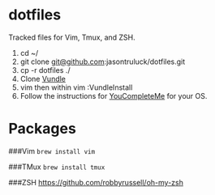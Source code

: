 dotfiles
========

Tracked files for Vim, Tmux, and ZSH.

1. cd ~/
2. git clone git@github.com:jasontruluck/dotfiles.git
3. cp -r dotfiles ./
4. Clone [Vundle](https://github.com/VundleVim/Vundle.vim#quick-start)
4. vim then within vim :VundleInstall
5. Follow the instructions for [YouCompleteMe](https://github.com/valloric/youcompleteme) for your OS.

Packages
========
###Vim
`brew install vim`

###TMux
`brew install tmux`

###ZSH
https://github.com/robbyrussell/oh-my-zsh
